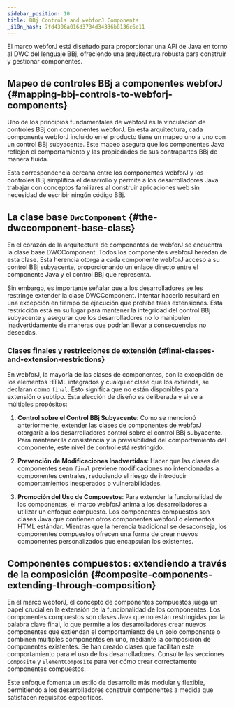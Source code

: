 ```yaml
---
sidebar_position: 10
title: BBj Controls and webforJ Components
_i18n_hash: 7fd4306a016d3734d34336b8136c6e11
---
```

El marco webforJ está diseñado para proporcionar una API de Java en torno al DWC del lenguaje BBj, ofreciendo una arquitectura robusta para construir y gestionar componentes.

## Mapeo de controles BBj a componentes webforJ {#mapping-bbj-controls-to-webforj-components}
Uno de los principios fundamentales de webforJ es la vinculación de controles BBj con componentes webforJ. En esta arquitectura, cada componente webforJ incluido en el producto tiene un mapeo uno a uno con un control BBj subyacente. Este mapeo asegura que los componentes Java reflejen el comportamiento y las propiedades de sus contrapartes BBj de manera fluida.

Esta correspondencia cercana entre los componentes webforJ y los controles BBj simplifica el desarrollo y permite a los desarrolladores Java trabajar con conceptos familiares al construir aplicaciones web sin necesidad de escribir ningún código BBj.

## La clase base `DwcComponent` {#the-dwccomponent-base-class}
En el corazón de la arquitectura de componentes de webforJ se encuentra la clase base DWCComponent. Todos los componentes webforJ heredan de esta clase. Esta herencia otorga a cada componente webforJ acceso a su control BBj subyacente, proporcionando un enlace directo entre el componente Java y el control BBj que representa.

Sin embargo, es importante señalar que a los desarrolladores se les restringe extender la clase DWCComponent. Intentar hacerlo resultará en una excepción en tiempo de ejecución que prohíbe tales extensiones. Esta restricción está en su lugar para mantener la integridad del control BBj subyacente y asegurar que los desarrolladores no lo manipulen inadvertidamente de maneras que podrían llevar a consecuencias no deseadas.

### Clases finales y restricciones de extensión {#final-classes-and-extension-restrictions}
En webforJ, la mayoría de las clases de componentes, con la excepción de los elementos HTML integrados y cualquier clase que los extienda, se declaran como `final`. Esto significa que no están disponibles para extensión o subtipo. Esta elección de diseño es deliberada y sirve a múltiples propósitos:

1. **Control sobre el Control BBj Subyacente**: Como se mencionó anteriormente, extender las clases de componentes de webforJ otorgaría a los desarrolladores control sobre el control BBj subyacente. Para mantener la consistencia y la previsibilidad del comportamiento del componente, este nivel de control está restringido.

2. **Prevención de Modificaciones Inadvertidas**: Hacer que las clases de componentes sean `final` previene modificaciones no intencionadas a componentes centrales, reduciendo el riesgo de introducir comportamientos inesperados o vulnerabilidades.

3. **Promoción del Uso de Compuestos**: Para extender la funcionalidad de los componentes, el marco webforJ anima a los desarrolladores a utilizar un enfoque compuesto. Los componentes compuestos son clases Java que contienen otros componentes webforJ o elementos HTML estándar. Mientras que la herencia tradicional se desaconseja, los componentes compuestos ofrecen una forma de crear nuevos componentes personalizados que encapsulan los existentes.

## Componentes compuestos: extendiendo a través de la composición {#composite-components-extending-through-composition}
En el marco webforJ, el concepto de componentes compuestos juega un papel crucial en la extensión de la funcionalidad de los componentes. Los componentes compuestos son clases Java que no están restringidas por la palabra clave final, lo que permite a los desarrolladores crear nuevos componentes que extiendan el comportamiento de un solo componente o combinen múltiples componentes en uno, mediante la composición de componentes existentes. Se han creado clases que facilitan este comportamiento para el uso de los desarrolladores. Consulte las secciones `Composite` y `ElementComposite` para ver cómo crear correctamente componentes compuestos.

Este enfoque fomenta un estilo de desarrollo más modular y flexible, permitiendo a los desarrolladores construir componentes a medida que satisfacen requisitos específicos.
